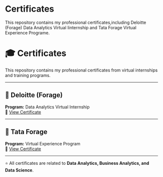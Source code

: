 # Certificates
This repository contains my professional certificates,including Deloitte (Forage) Data Analytics Virtual Iinternship and Tata Forage Virtual Experience Programe.
# 🎓 Certificates  

This repository contains my professional certificates from virtual internships and training programs.  

---

## 🏢 Deloitte (Forage)  
**Program:** Data Analytics Virtual Internship  
📄 [View Certificate](link-to-your-certificate-file)  

---

## 🏢 Tata Forage  
**Program:** Virtual Experience Program  
📄 [View Certificate](link-to-your-certificate-file)  

---

⭐ All certificates are related to **Data Analytics, Business Analytics, and Data Science**.


